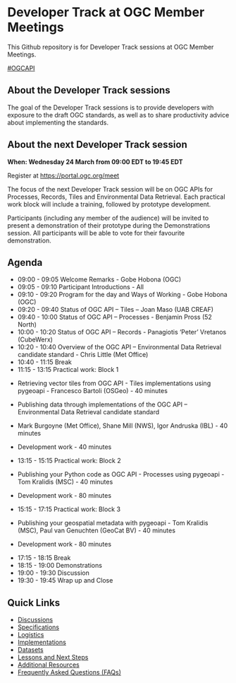 # Developer Track at OGC Member Meetings



This Github repository is for Developer Track sessions at OGC Member Meetings.

[#OGCAPI](https://twitter.com/hashtag/OGCAPI)


About the Developer Track sessions
----------------

The goal of the Developer Track sessions is to provide developers with exposure to the draft OGC standards, as well as to share productivity advice about implementing the standards.

About the next Developer Track session
----------------

**When: Wednesday 24 March from 09:00 EDT to 19:45 EDT**

Register at https://portal.ogc.org/meet

The focus of the next Developer Track session will be on OGC APIs for Processes, Records, Tiles and Environmental Data Retrieval. Each practical work block will include a training, followed by prototype development.

Participants (including any member of the audience) will be invited to present a demonstration of their prototype during the Demonstrations session. All participants will be able to vote for their favourite demonstration.



Agenda
------

* 09:00 - 09:05 Welcome Remarks - Gobe Hobona (OGC)
* 09:05 - 09:10 Participant Introductions - All
* 09:10 - 09:20 Program for the day and Ways of Working - Gobe Hobona (OGC)
* 09:20 - 09:40 Status of OGC API – Tiles – Joan Maso (UAB CREAF)
* 09:40 - 10:00 Status of OGC API – Processes - Benjamin Pross (52 North)
* 10:00 - 10:20 Status of OGC API – Records - Panagiotis ‘Peter’ Vretanos (CubeWerx)
* 10:20 - 10:40 Overview of the OGC API – Environmental Data Retrieval candidate standard - Chris Little (Met Office)
* 10:40 - 11:15 Break
* 11:15 - 13:15 Practical work: Block 1

- Retrieving vector tiles from OGC API - Tiles implementations using pygeoapi - Francesco Bartoli (OSGeo) - 40 minutes

-	Publishing data through implementations of the OGC API – Environmental Data Retrieval candidate standard

- Mark Burgoyne (Met Office), Shane Mill (NWS), Igor Andruska (IBL) - 40 minutes

-	Development work - 40 minutes

* 13:15 - 15:15 Practical work: Block 2

-	Publishing your Python code as OGC API - Processes using pygeoapi - Tom Kralidis (MSC) - 40 minutes

-	Development work - 80 minutes

* 15:15 - 17:15 Practical work: Block 3

-	Publishing your geospatial metadata with pygeoapi - Tom Kralidis (MSC), Paul van Genuchten (GeoCat BV) - 40 minutes

-	Development work - 80 minutes

* 17:15 - 18:15 Break
* 18:15 - 19:00 Demonstrations
* 19:00 - 19:30 Discussion
* 19:30 - 19:45 Wrap up and Close

Quick Links
------

* [Discussions](https://github.com/opengeospatial/developer-track/discussions)
* [Specifications](./specs.adoc)
* [Logistics](./logistics.adoc)
* [Implementations](./implementations.adoc)
* [Datasets](./Shared_Datasets/README.md)
* [Lessons and Next Steps](./lessonsAndNextSteps.adoc)
* [Additional Resources](./additionalResources.adoc)
* [Frequently Asked Questions (FAQs)](./FAQ.adoc)
